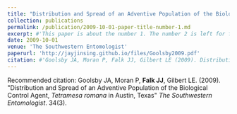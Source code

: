 ```yaml
---
title: "Distribution and Spread of an Adventive Population of the Biological Control Agent, <i>Tetramesa romana</i> in Austin, Texas"
collection: publications
permalink: /publication/2009-10-01-paper-title-number-1.md
excerpt: #'This paper is about the number 1. The number 2 is left for future work.'
date: 2009-10-01
venue: 'The Southwestern Entomologist'
paperurl: 'http://jayjinsing.github.io/files/Goolsby2009.pdf'
citation: #'Goolsby JA, Moran P, Falk JJ, Gilbert LE (2009). Distribution and Spread of an Adventive Population of the Biological Control Agent, <i>Tetramesa romana</i> in Austin, Texas. The Southwestern Entomologist.'
---
```


Recommended citation: Goolsby JA, Moran P, <b>Falk JJ</b>, Gilbert LE. (2009). "Distribution and Spread of an Adventive Population of the Biological Control Agent, <i>Tetramesa romana</i> in Austin, Texas" <i>The Southwestern Entomologist</i>. 34(3).